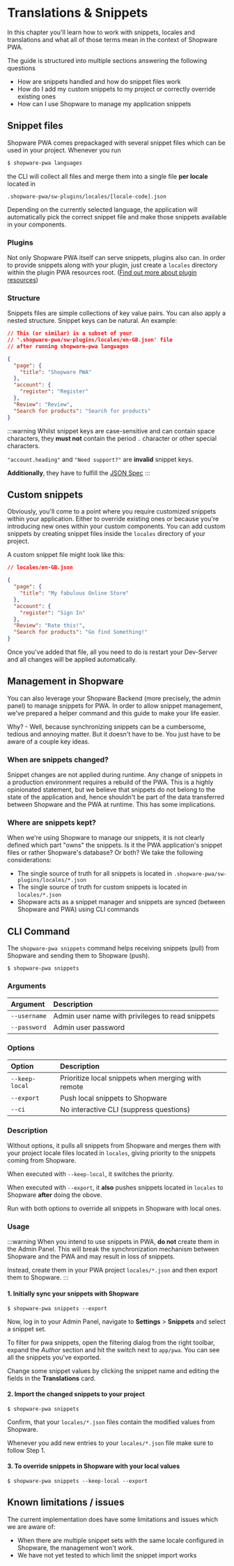 # Translations & Snippets

In this chapter you'll learn how to work with snippets, locales and translations and what all of those terms mean in the context of Shopware PWA.

The guide is structured into multiple sections answering the following questions

 * How are snippets handled and how do snippet files work
 * How do I add my custom snippets to my project or correctly override existing ones
 * How can I use Shopware to manage my application snippets

## Snippet files

Shopware PWA comes prepackaged with several snippet files which can be used in your project. Whenever you run

```bash
$ shopware-pwa languages
``` 

the CLI will collect all files and merge them into a single file **per locale** located in

```
.shopware-pwa/sw-plugins/locales/[locale-code].json
```

Depending on the currently selected language, the application will automatically pick the correct snippet file and make those snippets available in your components.

### Plugins

Not only Shopware PWA itself can serve snippets, plugins also can. In order to provide snippets along with your plugin, just create a `locales` directory within the plugin PWA resources root. ([Find out more about plugin resources](/landing/concepts/plugins))

### Structure

Snippets files are simple collections of key value pairs. You can also apply a nested structure. Snippet keys can be natural. An example:

```json
// This (or similar) is a subset of your
// '.shopware-pwa/sw-plugins/locales/en-GB.json' file
// after running shopware-pwa languages

{
  "page": {
    "title": "Shopware PWA"
  },
  "account": {
    "register": "Register"
  },
  "Review": "Review",
  "Search for products": "Search for products"
}
```

:::warning
Whilst snippet keys are case-sensitive and can contain space characters, they **must not** contain the period `.` character or other special characters.

`"account.heading"` and `"Need support?"` are **invalid** snippet keys.

**Additionally**, they have to fulfill the [JSON Spec](https://www.json.org/json-en.html)
:::

## Custom snippets

Obviously, you'll come to a point where you require customized snippets within your application. Either to override existing ones or because you're introducing new ones within your custom components. You can add custom snippets by creating snippet files inside the `locales` directory of your project.

A custom snippet file might look like this:

```json
// locales/en-GB.json

{
  "page": {
    "title": "My fabulous Online Store"
  },
  "account": {
    "register": "Sign In"
  },
  "Review": "Rate this!",
  "Search for products": "Go find Something!"
}
```

Once you've added that file, all you need to do is restart your Dev-Server and all changes will be applied automatically.

## Management in Shopware

You can also leverage your Shopware Backend (more precisely, the admin panel) to manage snippets for PWA. In order to allow snippet management, we've prepared a helper command and this guide to make your life easier.

Why? - Well, because synchronizing snippets can be a cumbersome, tedious and annoying matter. But it doesn't have to be. You just have to be aware of a couple key ideas.

### When are snippets changed?

Snippet changes are not applied during runtime. Any change of snippets in a production environment requires a rebuild of the PWA. This is a highly opinionated statement, but we believe that snippets do not belong to the state of the application and, hence shouldn't be part of the data transferred between Shopware and the PWA at runtime. This has some implications.

### Where are snippets kept?

When we're using Shopware to manage our snippets, it is not clearly defined which part "owns" the snippets. Is it the PWA application's snippet files or rather Shopware's database? Or both? We take the following considerations:

 * The single source of truth for all snippets is located in `.shopware-pwa/sw-plugins/locales/*.json`
 * The single source of truth for custom snippets is located in `locales/*.json`
 * Shopware acts as a snippet manager and snippets are synced (between Shopware and PWA) using CLI commands

## CLI Command

The `shopware-pwa snippets` command helps receiving snippets (pull) from Shopware and sending them to Shopware (push).

```
$ shopware-pwa snippets
```

### Arguments

|Argument|Description|
|:---|:---|
| `--username` | Admin user name with privileges to read snippets |
| `--password` | Admin user password |

### Options

|Option|Description|
|:---|:---|
| `--keep-local` | Prioritize local snippets when merging with remote |
| `--export`     | Push local snippets to Shopware |
| `--ci`         | No interactive CLI (suppress questions) |

### Description

Without options, it pulls all snippets from Shopware and merges them with your project locale files located in `locales`, giving priority to the snippets coming from Shopware.

When executed with `--keep-local`, it switches the priority.

When executed with `--export`, it **also** pushes snippets located in `locales` to Shopware **after** doing the obove.

Run with both options to override all snippets in Shopware with local ones.

### Usage

:::warning
When you intend to use snippets in PWA, **do not** create them in the Admin Panel. This will break the synchronization mechanism between Shopware and the PWA and may result in loss of snippets.

Instead, create them in your PWA project `locales/*.json` and then export them to Shopware.
:::

#### 1. Initially sync your snippets with Shopware

```
$ shopware-pwa snippets --export
```

Now, log in to your Admin Panel, navigate to **Settings** > **Snippets** and select a snippet set.

To filter for pwa snippets, open the filtering dialog from the right toolbar, expand the *Author* section and hit the switch next to `app/pwa`. You can see all the snippets you've exported. 

Change some snippet values by clicking the snippet name and editing the fields in the **Translations** card.

#### 2. Import the changed snippets to your project

```
$ shopware-pwa snippets
```

Confirm, that your `locales/*.json` files contain the modified values from Shopware.

Whenever you add new entries to your `locales/*.json` file make sure to follow Step 1.

#### 3. To override snippets in Shopware with your local values

```
$ shopware-pwa snippets --keep-local --export
```

## Known limitations / issues

The current implementation does have some limitations and issues which we are aware of:

 * When there are multiple snippet sets with the same locale configured in Shopware, the management won't work.
 * We have not yet tested to which limit the snippet import works